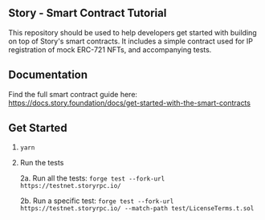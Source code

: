 ## Story - Smart Contract Tutorial

This repository should be used to help developers get started with building on top of Story's smart contracts. It includes a simple contract used for IP registration of mock ERC-721 NFTs, and accompanying tests.

## Documentation

Find the full smart contract guide here: https://docs.story.foundation/docs/get-started-with-the-smart-contracts

## Get Started

1. `yarn`

2. Run the tests

    2a. Run all the tests: `forge test --fork-url https://testnet.storyrpc.io/`

    2b. Run a specific test: `forge test --fork-url https://testnet.storyrpc.io/ --match-path test/LicenseTerms.t.sol`
